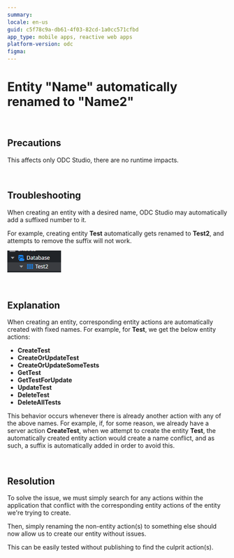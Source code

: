 ```yaml
---
summary: 
locale: en-us
guid: c5f78c9a-db61-4f03-82cd-1a0cc571cfbd
app_type: mobile apps, reactive web apps
platform-version: odc
figma:
---
```


<h1>Entity "Name" automatically renamed to "Name2"</h1><p><br/></p><h2>Precautions</h2><p>This affects only ODC Studio, there are no runtime impacts.</p><p><br/></p><h2>Troubleshooting</h2><p>When creating an entity with a desired name, ODC Studio may automatically add a suffixed number to it.</p><p>For example, creating entity <strong>Test</strong> automatically gets renamed to <strong>Test2</strong>, and attempts to remove the suffix will not work.</p><p>

![Screenshot showing the database entity named Test2 in ODC Studio.](images/im-image-ck-20241216aonk9W3kTlOYiu7hryBKdLAoNxvT5xx6CubPDIVjET.png "Database Entity Renamed to Test2")

</p><p><br/></p><h2>Explanation</h2><p>When creating an entity, corresponding entity actions are automatically created with fixed names. For example, for <strong>Test</strong>, we get the below entity actions: </p><ul><li><strong>CreateTest</strong></li><li><strong>CreateOrUpdateTest</strong></li><li><strong><strong id="isPasted">CreateOrUpdateSomeTests</strong></strong></li><li style="font-weight: bold;" id="isPasted"><strong>GetTest</strong></li><li><strong>GetTestForUpdate</strong></li><li><strong>UpdateTest</strong></li><li><strong>DeleteTest</strong></li><li><strong>DeleteAllTests</strong></li></ul><p>This behavior occurs whenever there is already another action with any of the above names. For example, if, for some reason, we already have a server action <strong>CreateTest</strong>, when we attempt to create the entity <strong>Test</strong>, the automatically created entity action would create a name conflict, and as such, a suffix is automatically added in order to avoid this.</p><p><br/></p><h2>Resolution</h2><p>To solve the issue, we must simply search for any actions within the application that conflict with the corresponding entity actions of the entity we're trying to create.</p><p>Then, simply renaming the non-entity action(s) to something else should now allow us to create our entity without issues.</p><p>This can be easily tested without publishing to find the culprit action(s).</p>
